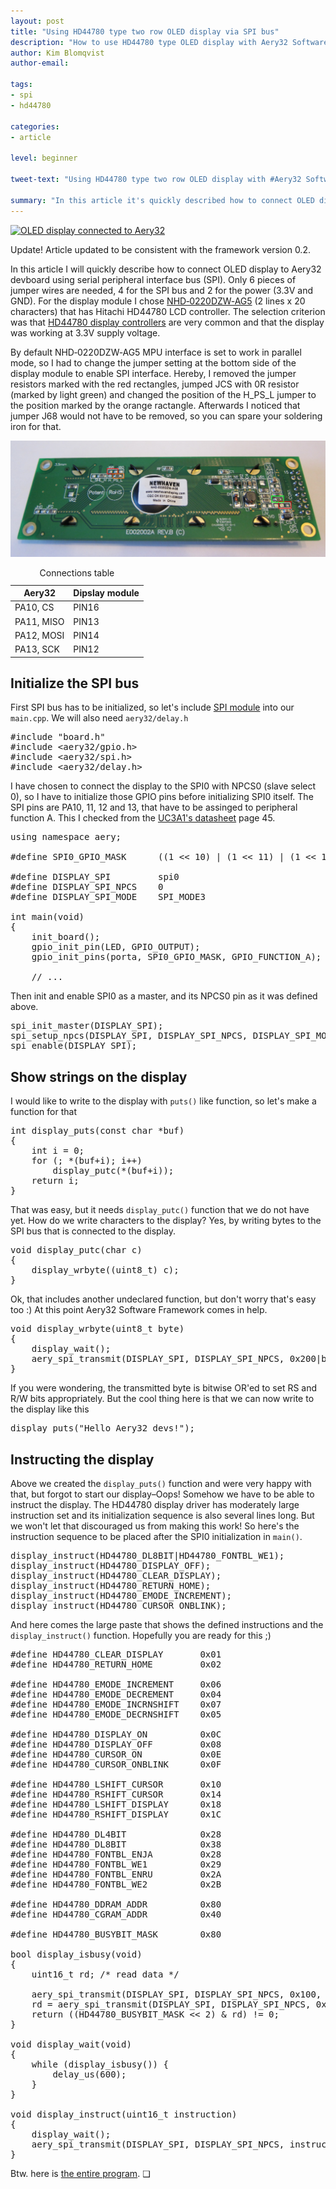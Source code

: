 ```yaml
---
layout: post
title: "Using HD44780 type two row OLED display via SPI bus"
description: "How to use HD44780 type OLED display with Aery32 Software Framework."
author: Kim Blomqvist
author-email:

tags:
- spi
- hd44780

categories:
- article

level: beginner

tweet-text: "Using HD44780 type two row OLED display with #Aery32 Software Framework #aery32devzone"

summary: "In this article it's quickly described how to connect OLED display to Aery32 devboard using serial peripheral interface bus (SPI). Only 6 pieces of jumper wires are needed, 4 for the SPI bus and 2 for the power (3.3V and GND)"
---
```


<a href="/images/hello_aery32_devs_hires.JPG" title="OLED display connected to Aery32">
<img class="pull-right" itemprop="image" src="{{ site.url }}/images/hello_aery32_devs_lores.jpg" alt="OLED display connected to Aery32" /></a>

<span class="label label-info">Update!</span> Article updated to be consistent with the framework version 0.2.

In this article I will quickly describe how to connect OLED display to Aery32 devboard using serial peripheral interface bus (SPI). Only 6 pieces of jumper wires are needed, 4 for the SPI bus and 2 for the power (3.3V and GND). For the display module I chose [NHD‐0220DZW‐AG5](http://www.newhavendisplay.com/specs/NHD-0220DZW-AG5.pdf) (2 lines x 20 characters) that has Hitachi HD44780 LCD controller. The selection criterion was that [HD44780 display controllers](http://en.wikipedia.org/wiki/Hitachi_HD44780_LCD_controller) are very common and that the display was working at 3.3V supply voltage.

By default NHD‐0220DZW‐AG5 MPU interface is set to work in parallel mode, so I had to change the jumper setting at the bottom side of the display module to enable SPI interface. Hereby, I removed the jumper resistors marked with the red rectangles, jumped JCS with 0R resistor (marked by light green) and changed the position of the H_PS_L jumper to the position marked by the orange ractangle. Afterwards I noticed that jumper J68 would not have to be removed, so you can spare your soldering iron for that.

![NHD‐0220DZW‐AG5 jumper selection for SPI](/images/nhd-0220dzw-bottom-serial-selection.png "NHD‐0220DZW‐AG5 jumper selection for SPI")

<table>
	<caption>Connections table</caption>
	<thead>
		<tr>
			<th>Aery32</th>
			<th>Dipslay module</th>
		</tr>
	</thead>
	<tr>
		<td>PA10, CS</td>
		<td>PIN16</td>
	</tr>
	<tr>
		<td>PA11, MISO</td>
		<td>PIN13</td>
	</tr>
	<tr>
		<td>PA12, MOSI</td>
		<td>PIN14</td>
	</tr>
	<tr>
		<td>PA13, SCK</td>
		<td>PIN12</td>
	</tr>
</table>


Initialize the SPI bus
----------------------

First SPI bus has to be initialized, so let's include [SPI module](http://aery32.readthedocs.org/en/latest/module_functions.html#serial-peripheral-bus-spi-include-aery32-spi-h) into our `main.cpp`. We will also need `aery32/delay.h`

<pre class="prettyprint lang-c">
#include "board.h"
#include &lt;aery32/gpio.h&gt;
#include &lt;aery32/spi.h&gt;
#include &lt;aery32/delay.h&gt;
</pre>

I have chosen to connect the display to the SPI0 with NPCS0 (slave select 0), so I have to initialize those GPIO pins before initializing SPI0 itself. The SPI pins are PA10, 11, 12 and 13, that have to be assinged to peripheral function A. This I checked from the [UC3A1's datasheet](http://www.atmel.com/Images/doc32058.pdf) page 45.

<pre class="prettyprint lang-c">
using namespace aery;

#define SPI0_GPIO_MASK      ((1 &lt;&lt; 10) | (1 &lt;&lt; 11) | (1 &lt;&lt; 12) | (1 &lt;&lt; 13))

#define DISPLAY_SPI         spi0
#define DISPLAY_SPI_NPCS    0
#define DISPLAY_SPI_MODE    SPI_MODE3

int main(void)
{
	init_board();
	gpio_init_pin(LED, GPIO_OUTPUT);
	gpio_init_pins(porta, SPI0_GPIO_MASK, GPIO_FUNCTION_A);

	// ...
</pre>

Then init and enable SPI0 as a master, and its NPCS0 pin as it was defined above.

<pre class="prettyprint lang-c">
spi_init_master(DISPLAY_SPI);
spi_setup_npcs(DISPLAY_SPI, DISPLAY_SPI_NPCS, DISPLAY_SPI_MODE, 10);
spi_enable(DISPLAY_SPI);
</pre>

Show strings on the display
---------------------------

I would like to write to the display with `puts()` like function, so let's make a function for that

<pre class="prettyprint lang-c">
int display_puts(const char *buf)
{
	int i = 0;
	for (; *(buf+i); i++)
		display_putc(*(buf+i));
	return i;
}
</pre>

That was easy, but it needs `display_putc()` function that we do not have yet. How do we write characters to the display? Yes, by writing bytes to the SPI bus that is connected to the display.

<pre class="prettyprint lang-c">
void display_putc(char c)
{
	display_wrbyte((uint8_t) c);
}
</pre>

Ok, that includes another undeclared function, but don't worry that's easy too :) At this point Aery32 Software Framework comes in help.

<pre class="prettyprint lang-c">
void display_wrbyte(uint8_t byte)
{
	display_wait();
	aery_spi_transmit(DISPLAY_SPI, DISPLAY_SPI_NPCS, 0x200|byte, true);
} 
</pre>

If you were wondering, the transmitted byte is bitwise OR'ed to set RS and R/W bits appropriately. But the cool thing here is that we can now write to the display like this

<pre class="prettyprint lang-c">
display_puts("Hello Aery32 devs!");
</pre>

Instructing the display
-----------------------

Above we created the `display_puts()` function and were very happy with that, but forgot to start our display&ndash;Oops! Somehow we have to be able to instruct the display. The HD44780 display driver has moderately large instruction set and its initialization sequence is also several lines long. But we won't let that discouraged us from making this work! So here's the instruction sequence to be placed after the SPI0 initialization in `main()`.

<pre class="prettyprint lang-c">
display_instruct(HD44780_DL8BIT|HD44780_FONTBL_WE1);
display_instruct(HD44780_DISPLAY_OFF);
display_instruct(HD44780_CLEAR_DISPLAY);
display_instruct(HD44780_RETURN_HOME);
display_instruct(HD44780_EMODE_INCREMENT);
display_instruct(HD44780_CURSOR_ONBLINK);
</pre>

And here comes the large paste that shows the defined instructions and the `display_instruct()` function. Hopefully you are ready for this ;)

<pre class="prettyprint lang-c">
#define HD44780_CLEAR_DISPLAY       0x01
#define HD44780_RETURN_HOME         0x02

#define HD44780_EMODE_INCREMENT     0x06
#define HD44780_EMODE_DECREMENT     0x04
#define HD44780_EMODE_INCRNSHIFT    0x07
#define HD44780_EMODE_DECRNSHIFT    0x05

#define HD44780_DISPLAY_ON          0x0C
#define HD44780_DISPLAY_OFF         0x08
#define HD44780_CURSOR_ON           0x0E
#define HD44780_CURSOR_ONBLINK      0x0F

#define HD44780_LSHIFT_CURSOR       0x10
#define HD44780_RSHIFT_CURSOR       0x14
#define HD44780_LSHIFT_DISPLAY      0x18
#define HD44780_RSHIFT_DISPLAY      0x1C

#define HD44780_DL4BIT              0x28
#define HD44780_DL8BIT              0x38
#define HD44780_FONTBL_ENJA         0x28
#define HD44780_FONTBL_WE1          0x29
#define HD44780_FONTBL_ENRU         0x2A
#define HD44780_FONTBL_WE2          0x2B

#define HD44780_DDRAM_ADDR          0x80
#define HD44780_CGRAM_ADDR          0x40

#define HD44780_BUSYBIT_MASK        0x80

bool display_isbusy(void)
{
	uint16_t rd; /* read data */

	aery_spi_transmit(DISPLAY_SPI, DISPLAY_SPI_NPCS, 0x100, false);
	rd = aery_spi_transmit(DISPLAY_SPI, DISPLAY_SPI_NPCS, 0x100, true);
	return ((HD44780_BUSYBIT_MASK &lt;&lt; 2) &amp; rd) != 0;
}

void display_wait(void)
{
	while (display_isbusy()) {
		delay_us(600);
	}
}

void display_instruct(uint16_t instruction)
{
	display_wait();
	aery_spi_transmit(DISPLAY_SPI, DISPLAY_SPI_NPCS, instruction, true);
}
</pre>

Btw. here is [the entire program](https://gist.github.com/2815704). &#10065;
